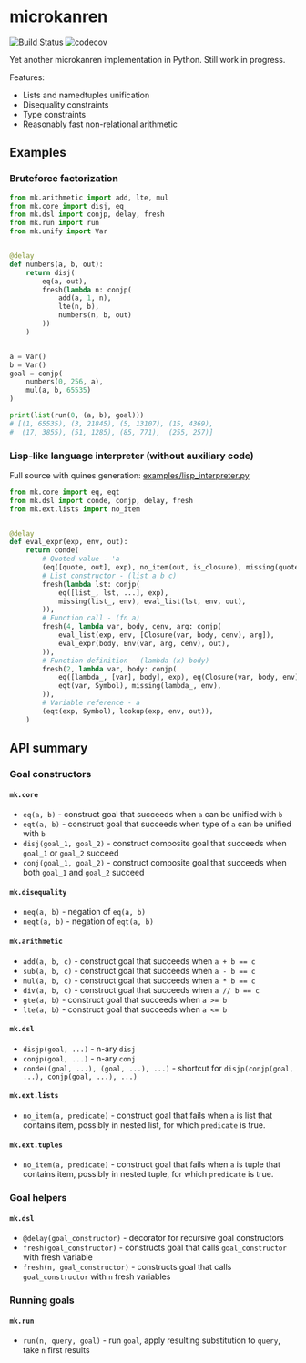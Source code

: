 # microkanren

[![Build Status](https://img.shields.io/travis/com/ethframe/microkanren/master.svg?logo=travis)](https://travis-ci.com/ethframe/microkanren)
[![codecov](https://img.shields.io/codecov/c/github/ethframe/microkanren/master.svg?logo=codecov)](https://codecov.io/gh/ethframe/microkanren)

Yet another microkanren implementation in Python. Still work in progress.

Features:
* Lists and namedtuples unification
* Disequality constraints
* Type constraints
* Reasonably fast non-relational arithmetic

## Examples

### Bruteforce factorization

```python
from mk.arithmetic import add, lte, mul
from mk.core import disj, eq
from mk.dsl import conjp, delay, fresh
from mk.run import run
from mk.unify import Var


@delay
def numbers(a, b, out):
    return disj(
        eq(a, out),
        fresh(lambda n: conjp(
            add(a, 1, n),
            lte(n, b),
            numbers(n, b, out)
        ))
    )


a = Var()
b = Var()
goal = conjp(
    numbers(0, 256, a),
    mul(a, b, 65535)
)

print(list(run(0, (a, b), goal)))
# [(1, 65535), (3, 21845), (5, 13107), (15, 4369),
#  (17, 3855), (51, 1285), (85, 771),  (255, 257)]
```

### Lisp-like language interpreter (without auxiliary code)

Full source with quines generation: [examples/lisp_interpreter.py](https://github.com/ethframe/microkanren/blob/0623d11b026be2428289d351cdcb75b3cd01d617/examples/lisp_interpreter.py)

```python
from mk.core import eq, eqt
from mk.dsl import conde, conjp, delay, fresh
from mk.ext.lists import no_item


@delay
def eval_expr(exp, env, out):
    return conde(
        # Quoted value - 'a
        (eq([quote, out], exp), no_item(out, is_closure), missing(quote, env)),
        # List constructor - (list a b c)
        fresh(lambda lst: conjp(
            eq([list_, lst, ...], exp),
            missing(list_, env), eval_list(lst, env, out),
        )),
        # Function call - (fn a)
        fresh(4, lambda var, body, cenv, arg: conjp(
            eval_list(exp, env, [Closure(var, body, cenv), arg]),
            eval_expr(body, Env(var, arg, cenv), out),
        )),
        # Function definition - (lambda (x) body)
        fresh(2, lambda var, body: conjp(
            eq([lambda_, [var], body], exp), eq(Closure(var, body, env), out),
            eqt(var, Symbol), missing(lambda_, env),
        )),
        # Variable reference - a
        (eqt(exp, Symbol), lookup(exp, env, out)),
    )
```

## API summary

### Goal constructors

#### `mk.core`

* `eq(a, b)` - construct goal that succeeds when `a` can be unified with `b`
* `eqt(a, b)` - construct goal that succeeds when type of `a` can be unified with `b`
* `disj(goal_1, goal_2)` - construct composite goal that succeeds when `goal_1` or `goal_2` succeed
* `conj(goal_1, goal_2)` - construct composite goal that succeeds when both `goal_1` and `goal_2` succeed

#### `mk.disequality`

* `neq(a, b)` - negation of `eq(a, b)`
* `neqt(a, b)` - negation of `eqt(a, b)`

#### `mk.arithmetic`

* `add(a, b, c)` - construct goal that succeeds when `a + b == c`
* `sub(a, b, c)` - construct goal that succeeds when `a - b == c`
* `mul(a, b, c)` - construct goal that succeeds when `a * b == c`
* `div(a, b, c)` - construct goal that succeeds when `a // b == c`
* `gte(a, b)` - construct goal that succeeds when `a >= b`
* `lte(a, b)` - construct goal that succeeds when `a <= b`

#### `mk.dsl`

* `disjp(goal, ...)` - n-ary `disj`
* `conjp(goal, ...)` - n-ary `conj`
* `conde((goal, ...), (goal, ...), ...)` - shortcut for `disjp(conjp(goal, ...), conjp(goal, ...), ...)`

#### `mk.ext.lists`

* `no_item(a, predicate)` - construct goal that fails when `a` is list that contains item, possibly in nested list, for which `predicate` is true.

#### `mk.ext.tuples`

* `no_item(a, predicate)` - construct goal that fails when `a` is tuple that contains item, possibly in nested tuple, for which `predicate` is true.

### Goal helpers

#### `mk.dsl`

* `@delay(goal_constructor)` - decorator for recursive goal constructors
* `fresh(goal_constructor)` - constructs goal that calls `goal_constructor` with fresh variable
* `fresh(n, goal_constructor)` - constructs goal that calls `goal_constructor` with `n` fresh variables

### Running goals

#### `mk.run`

* `run(n, query, goal)` - run `goal`, apply resulting substitution to `query`, take `n` first results
